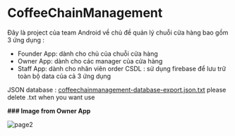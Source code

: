 # CoffeeChainManagement
Đây là project của team Android về chủ đề quản lý chuỗi cửa hàng bao gồm 3 ứng dụng :
- Founder App: dành cho chủ của chuỗi cửa hàng
- Owner App: dành cho các manager của cửa hàng
- Staff App: dành cho nhân viên order
CSDL : sử dụng firebase để lưu trữ toàn bộ data của cả 3 ứng dụng 

JSON database : [coffeechainmanagement-database-export.json.txt](https://github.com/dangtuanphong238/CoffeeChainManagement/files/6289665/coffeechainmanagement-database-export.json.txt) please delete .txt when you want use

**### Image from Owner App**

![page2](https://user-images.githubusercontent.com/50286624/114266486-d4844000-9a20-11eb-9b7f-b3c933db6ae2.jpg)
